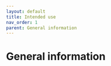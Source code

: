 ```yaml
---
layout: default
title: Intended use
nav_order: 1
parent: General information
---
```

<h1> General information </h1>




